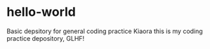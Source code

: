 # hello-world
Basic depsitory for general coding practice
Kiaora this is my coding practice depository, GLHF!
